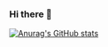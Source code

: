 ### Hi there 👋
[![Anurag's GitHub stats](https://github-readme-stats.vercel.app/api?username=Maccee)](https://github.com/anuraghazra/github-readme-stats)



<!--
**Maccee/Maccee** is a ✨ _special_ ✨ repository because its `README.md` (this file) appears on your GitHub profile.

Here are some ideas to get you started:

- 🔭 I’m currently working on ...
- 🌱 I’m currently learning ...
- 👯 I’m looking to collaborate on ...
- 🤔 I’m looking for help with ...
- 💬 Ask me about ...
- 📫 How to reach me: ...
- 😄 Pronouns: ...
- ⚡ Fun fact: ...
-->
